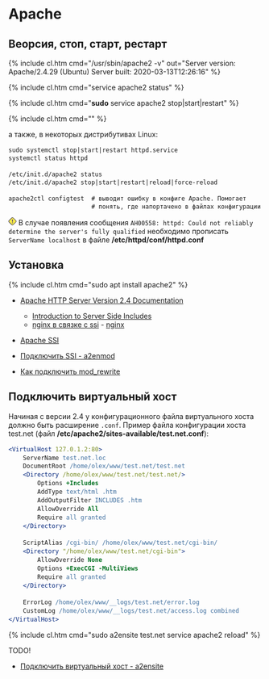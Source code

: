 # Apache

## Веорсия, стоп, старт, рестарт

{% include cl.htm cmd="/usr/sbin/apache2 -v"
out="Server version: Apache/2.4.29 (Ubuntu)
Server built:   2020-03-13T12:26:16" %}

{% include cl.htm cmd="service apache2 stаtus" %}

{% include cl.htm cmd="<b>sudo</b> service apache2 stop|start|restart" %}

{% include cl.htm cmd="" %}

а также, в некоторых дистрибутивах Linux:

```
sudo systemctl stop|start|restart httpd.service
systemctl status httpd

/etc/init.d/apache2 status
/etc/init.d/apache2 stop|start|restart|reload|force-reload

apache2ctl configtest  # выводит ошибку в конфиге Apache. Помогает
                       # понять, где напортачено в файлах конфигурации
```

![!](/i/wa.png) В случае появления сообщения `AH00558: httpd: Could not reliably determine the server's fully qualified` необходимо прописать `ServerName localhost` в файле **/etc/httpd/conf/httpd.conf**


## Установка

{% include cl.htm cmd="sudo apt install apache2" %}

- [Apache HTTP Server Version 2.4 Documentation](http://httpd.apache.org/docs/2.4/)
  - [Introduction to Server Side Includes](http://httpd.apache.org/docs/2.4/howto/ssi.html)
  - [nginx в связке с ssi](http://nginx.org/ru/docs/http/ngx_http_ssi_module.html) - [nginx](http://nginx.org/ru/)

- [Apache SSI](ssi)
- [Подключить SSI - a2enmod](a2enmod)
- [Как подключить mod_rewrite](mod_rewrite)

## Подключить виртуальный хост

Начиная с версии 2.4 у конфигурационного файла виртуального хоста должно быть расширение `.conf`.
Пример файла конфигурации хоста test.net (файл **/etc/apache2/sites-available/test.net.conf**):

```apache
<VirtualHost 127.0.1.2:80>
	ServerName test.net.loc
	DocumentRoot /home/olex/www/test.net/test.net
	<Directory /home/olex/www/test.net/test.net/>
		Options +Includes
		AddType text/html .htm
		AddOutputFilter INCLUDES .htm
		AllowOverride All
		Require all granted
	</Directory>

	ScriptAlias /cgi-bin/ /home/olex/www/test.net/cgi-bin/
	<Directory "/home/olex/www/test.net/cgi-bin">
		AllowOverride None
		Options +ExecCGI -MultiViews
		Require all granted
	</Directory>

	ErrorLog /home/olex/www/__logs/test.net/error.log
	CustomLog /home/olex/www/__logs/test.net/access.log combined
</VirtualHost>
```

{% include cl.htm cmd="sudo a2ensite test.net
service apache2 reload" %}

<span class="r">TODO!</span>

- [Подключить виртуальный хост - a2ensite](a2ensite)
